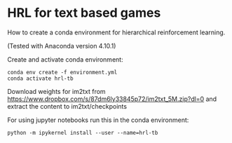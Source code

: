 # HRL for text based games
How to create a conda environment for hierarchical reinforcement learning.

(Tested with Anaconda version 4.10.1)

Create and activate conda environment:
```
conda env create -f environment.yml
conda activate hrl-tb
```

Download weights for im2txt from https://www.dropbox.com/s/87dm6ly33845p72/im2txt_5M.zip?dl=0 and extract the content to im2txt/checkpoints

For using jupyter notebooks run this in the conda environment:
```
python -m ipykernel install --user --name=hrl-tb
```